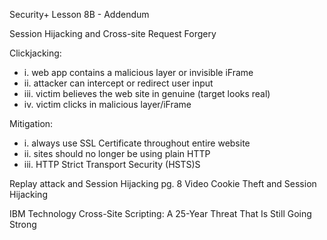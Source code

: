 Security+ Lesson 8B - Addendum

Session Hijacking and Cross-site Request Forgery

Clickjacking: 
- i. web app contains a malicious layer or invisible iFrame
- ii. attacker can intercept or redirect user input
- iii. victim believes the web site in genuine (target looks real)
- iv. victim clicks in malicious layer/iFrame

Mitigation:
- i. always use SSL Certificate throughout entire website
- ii. sites should no longer be using plain HTTP
- iii. HTTP Strict Transport Security (HSTS)S

Replay attack and Session Hijacking pg. 8
Video Cookie Theft and Session Hijacking

IBM Technology Cross-Site Scripting: A 25-Year Threat That Is Still Going Strong
